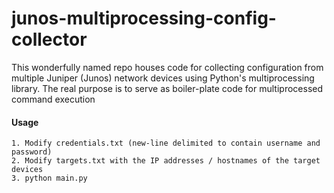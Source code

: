 # junos-multiprocessing-config-collector

This wonderfully named repo houses code for collecting configuration from multiple Juniper (Junos) network devices using Python's multiprocessing library. The real purpose is to serve as boiler-plate code for multiprocessed command execution

#### Usage
```
1. Modify credentials.txt (new-line delimited to contain username and password)
2. Modify targets.txt with the IP addresses / hostnames of the target devices
3. python main.py
```